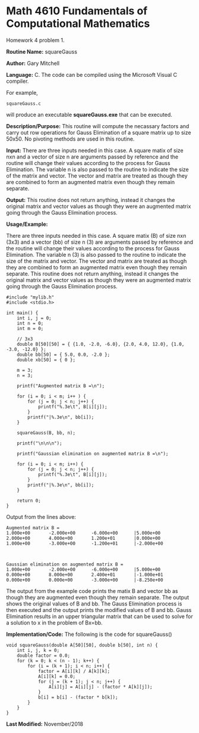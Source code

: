 # Math 4610 Fundamentals of Computational Mathematics
Homework 4 problem 1.

**Routine Name:**           squareGauss

**Author:** Gary Mitchell

**Language:** C. The code can be compiled using the Microsoft Visual C compiler.

For example,

    squareGauss.c

will produce an executable **squareGauss.exe** that can be executed.

**Description/Purpose:** This routine will compute the necassary factors and carry out row operations for Gauss Elimination of a square matrix up to size 50x50. No pivoting methods are used in this routine.

**Input:** There are three inputs needed in this case. A square matix of size nxn and a vector of size n are arguments passed by reference and the routine will change their values according to the process for Gauss Elimination. The variable n is also passed to the routine to indicate the size of the matrix and vector. The vector and matrix are treated as though they are combined to form an augmented matrix even though they remain separate.

**Output:** This routine does not return anything, instead it changes the original matrix and vector values as though they were an augmented matrix going through the Gauss Elimination process.

**Usage/Example:**

There are three inputs needed in this case. A square matix (B) of size nxn (3x3) and a vector (bb) of size n (3) are arguments passed by reference and the routine will change their values according to the process for Gauss Elimination. The variable n (3) is also passed to the routine to indicate the size of the matrix and vector. The vector and matrix are treated as though they are combined to form an augmented matrix even though they remain separate. This routine does not return anything, instead it changes the original matrix and vector values as though they were an augmented matrix going through the Gauss Elimination process. 

    #include "mylib.h"
    #include <stdio.h>

    int main() {
        int i, j = 0;
        int n = 0;
        int m = 0;

        // 3x3
        double B[50][50] = { {1.0, -2.0, -6.0}, {2.0, 4.0, 12.0}, {1.0, -3.0, -12.0} };
        double bb[50] = { 5.0, 0.0, -2.0 };
        double xb[50] = { 0 };

        m = 3;
        n = 3;

        printf("Augmented matrix B =\n");

        for (i = 0; i < m; i++ ) {
            for (j = 0; j < n; j++) {
                printf("%.3e\t", B[i][j]);
            }
            printf("|%.3e\n", bb[i]);
        }

        squareGauss(B, bb, n);

        printf("\n\n\n");

        printf("Gaussian elimination on augmented matrix B =\n");

        for (i = 0; i < m; i++) {
            for (j = 0; j < n; j++) {
                printf("%.3e\t", B[i][j]);
            }
            printf("|%.3e\n", bb[i]);
        }

        return 0;
    }

Output from the lines above:

    Augmented matrix B =
    1.000e+00       -2.000e+00      -6.000e+00      |5.000e+00
    2.000e+00       4.000e+00       1.200e+01       |0.000e+00
    1.000e+00       -3.000e+00      -1.200e+01      |-2.000e+00



    Gaussian elimination on augmented matrix B =
    1.000e+00       -2.000e+00      -6.000e+00      |5.000e+00
    0.000e+00       8.000e+00       2.400e+01       |-1.000e+01
    0.000e+00       0.000e+00       -3.000e+00      |-8.250e+00

The output from the example code prints the matix B and vector bb as though they are augmented even though they remain separate. The output shows the original values of B and bb. The Gauss Elimination process is then executed and the output prints the modified values of B and bb. Gauss Elimination results in an upper triangular matrix that can be used to solve for a solution to x in the problem of Bx=bb.

**Implementation/Code:** The following is the code for squareGauss()

    void squareGauss(double A[50][50], double b[50], int n) {
        int i, j, k = 0;
        double factor = 0.0;
        for (k = 0; k < (n - 1); k++) {
            for (i = (k + 1); i < n; i++) {
                factor = A[i][k] / A[k][k];
                A[i][k] = 0.0;
                for (j = (k + 1); j < n; j++) {
                    A[i][j] = A[i][j] - (factor * A[k][j]);
                }
                b[i] = b[i] - (factor * b[k]);
            }
        }
    }

**Last Modified:** November/2018
